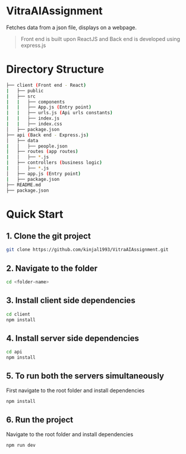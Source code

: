 # VitraAIAssignment

Fetches data from a json file, displays on a webpage.

> Front end is built upon ReactJS and Back end is developed using express.js

# Directory Structure

```bash
├── client (Front end - React)
|   ├── public
|   ├── src
|   |   ├── components
|   |   ├── App.js (Entry point)
|   |   ├── urls.js (Api urls constants)
|   |   ├── index.js
|   |   ├── index.css
│   ├── package.json
├── api (Back end - Express.js)
│   ├── data
|   │   ├── people.json
|   ├── routes (app routes)
|   │   ├── *.js
|   ├── controllers (business logic)
|   │   ├── *.js
│   ├── app.js (Entry point)
|   ├── package.json
├── README.md
├── package.json
```

# Quick Start

## 1. Clone the git project
``` bash
git clone https://github.com/kinjal1993/VitraAIAssignment.git
``` 
## 2. Navigate to the folder
``` bash
cd <folder-name>
``` 
## 3. Install client side dependencies
``` bash
cd client
npm install
```
## 4. Install server side dependencies
``` bash
cd api
npm install
```
## 5. To run both the servers simultaneously

First navigate to the root folder and install dependencies
``` bash
npm install
```
## 6. Run the project

Navigate to the root folder and install dependencies
``` bash
npm run dev
```